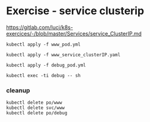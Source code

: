 # Exercise - service clusterip

https://gitlab.com/lucj/k8s-exercices/-/blob/master/Services/service_ClusterIP.md

```
kubectl apply -f www_pod.yml
```

```
kubectl apply -f www_service_clusterIP.yaml
```

```
kubectl apply -f debug_pod.yml
```

```
kubectl exec -ti debug -- sh
```

### cleanup 
```
kubectl delete po/www
kubectl delete svc/www
kubectl delete po/debug
```
